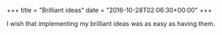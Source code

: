 +++
title = "Brilliant ideas"
date = "2016-10-28T02:06:30+00:00"
+++

I wish that implementing my brilliant ideas was as easy as having them.
			